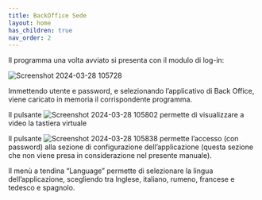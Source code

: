```yaml
---
title: BackOffice Sede
layout: home
has_children: true
nav_order: 2
---
```



Il programma una volta avviato si presenta con il modulo di log-in:

![Screenshot 2024-03-28 105728](https://github.com/BBCWiki/Manuals-user-/assets/164161230/403cf554-6ddb-418c-8778-a05e38791df7)

Immettendo utente e password, e selezionando l’applicativo di Back Office, viene caricato in memoria il corrispondente programma.

Il pulsante ![Screenshot 2024-03-28 105802](https://github.com/BBCWiki/Manuals-user-/assets/164161230/80e1061b-f2b8-4029-aa97-531d3ac4cb04)
permette di visualizzare a video la tastiera virtuale

Il pulsante ![Screenshot 2024-03-28 105838](https://github.com/BBCWiki/Manuals-user-/assets/164161230/daf8d7a5-371b-44e4-acb1-b2ee14628401)
permette l’accesso (con password) alla sezione di configurazione dell’applicazione (questa sezione che non viene presa in considerazione nel presente manuale).

Il menù a tendina “Language” permette di selezionare la lingua dell’applicazione, scegliendo tra Inglese, italiano, rumeno, francese e tedesco e spagnolo.


